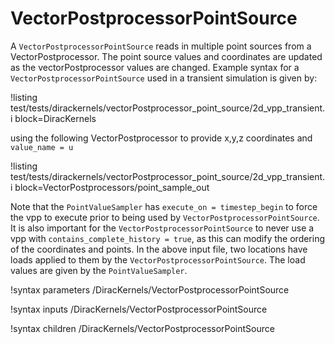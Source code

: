 # VectorPostprocessorPointSource

A `VectorPostprocessorPointSource` reads in multiple point sources from a VectorPostprocessor.  The point source values and coordinates are updated as the vectorPostprocessor values are changed.  Example syntax for a `VectorPostprocessorPointSource` used in a transient simulation is given by:

!listing test/tests/dirackernels/vectorPostprocessor_point_source/2d_vpp_transient.i block=DiracKernels

using the following VectorPostprocessor to provide x,y,z coordinates and `value_name = u`

!listing test/tests/dirackernels/vectorPostprocessor_point_source/2d_vpp_transient.i block=VectorPostprocessors/point_sample_out

Note that the `PointValueSampler` has `execute_on = timestep_begin` to force the vpp to execute prior to being used by `VectorPostprocessorPointSource`.  It is also important for the `VectorPostprocessorPointSource` to never use a vpp with `contains_complete_history = true`, as this can modify the ordering of the coordinates and points.  In the above input file, two locations have loads applied to them by the `VectorPostprocessorPointSource`.  The load values are given by the `PointValueSampler`.

!syntax parameters /DiracKernels/VectorPostprocessorPointSource

!syntax inputs /DiracKernels/VectorPostprocessorPointSource

!syntax children /DiracKernels/VectorPostprocessorPointSource
